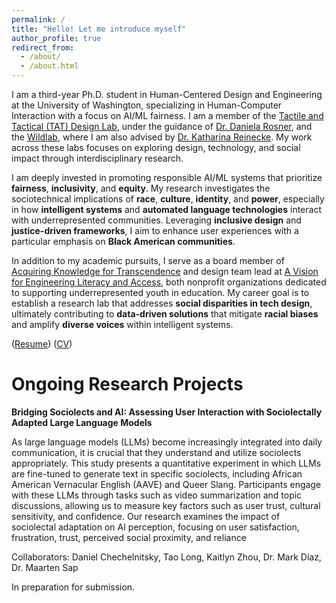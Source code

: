 ```yaml
---
permalink: /
title: "Hello! Let me introduce myself"
author_profile: true
redirect_from: 
  - /about/
  - /about.html
---
```


I am a third-year Ph.D. student in Human-Centered Design and Engineering at the University of Washington, specializing in Human-Computer Interaction with a focus on AI/ML fairness. I am a member of the [Tactile and Tactical (TAT) Design Lab](https://tat-lab.github.io/), under the guidance of [Dr. Daniela Rosner](https://www.hcde.washington.edu/rosner), and the [Wildlab](https://wildlab.cs.washington.edu/), where I am also advised by [Dr. Katharina Reinecke](https://www.cs.washington.edu/people/faculty/reinecke). My work across these labs focuses on exploring design, technology, and social impact through interdisciplinary research.


I am deeply invested in promoting responsible AI/ML systems that prioritize **fairness**, **inclusivity**, and **equity**. My research investigates the sociotechnical implications of **race**, **culture**, **identity**, and **power**, especially in how **intelligent systems** and **automated language technologies** interact with underrepresented communities. Leveraging **inclusive design** and **justice-driven frameworks**, I aim to enhance user experiences with a particular emphasis on **Black American communities**.

In addition to my academic pursuits, I serve as a board member of [Acquiring Knowledge for Transcendence](https://www.aktcommunity.org/) and design team lead at [A Vision for Engineering Literacy and Access](http://students.washington.edu/avelauw/index.html), both nonprofit organizations dedicated to supporting underrepresented youth in education. My career goal is to establish a research lab that addresses **social disparities in tech design**, ultimately contributing to **data-driven solutions** that mitigate **racial biases** and amplify **diverse voices** within intelligent systems.

([Resume](http://jeffreybasoah.github.io/files/BasoahJeffreyResume.pdf)) ([CV](http://jeffreybasoah.github.io/files/BasoahJeffreyCV.pdf))


Ongoing Research Projects
======

**Bridging Sociolects and AI: Assessing User Interaction with Sociolectally Adapted Large Language Models**

As large language models (LLMs) become increasingly integrated into daily communication, it is crucial that they understand and utilize sociolects appropriately. This study presents a quantitative experiment in which LLMs are fine-tuned to generate text in specific sociolects, including African American Vernacular English (AAVE) and Queer Slang. Participants engage with these LLMs through tasks such as video summarization and topic discussions, allowing us to measure key factors such as user trust, cultural sensitivity, and confidence. Our research examines the impact of sociolectal adaptation on AI perception, focusing on user satisfaction, frustration, trust, perceived social proximity, and reliance

Collaborators: Daniel Chechelnitsky, Tao Long, Kaitlyn Zhou, Dr. Mark Díaz, Dr. Maarten Sap

In preparation for submission.


